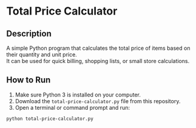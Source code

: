 # Total Price Calculator

## Description
A simple Python program that calculates the total price of items based on their quantity and unit price.  
It can be used for quick billing, shopping lists, or small store calculations.

## How to Run
1. Make sure Python 3 is installed on your computer.
2. Download the `total-price-calculator.py` file from this repository.
3. Open a terminal or command prompt and run:
```bash
python total-price-calculator.py
